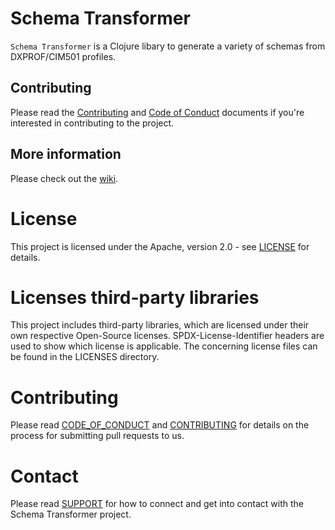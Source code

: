 <!--
SPDX-FileCopyrightText: 'Copyright Contributors to the schema-transformer project' 

SPDX-License-Identifier: Apache-2.0
-->

Schema Transformer
==================

`Schema Transformer` is a Clojure libary to generate a variety of schemas from DXPROF/CIM501 profiles.

## Contributing
Please read the [Contributing](./CONTRIBUTING.md) and [Code of Conduct](./CODE_OF_CONDUCT.md) documents if you're interested in contributing to the project.

## More information
Please check out the [wiki](https://github.com/alliander-opensource/schema-transformer/wiki).

# License
This project is licensed under the Apache, version 2.0 - see [LICENSE](LICENSE) for details.

# Licenses third-party libraries
This project includes third-party libraries, 
which are licensed under their own respective Open-Source licenses.
SPDX-License-Identifier headers are used to show which license is applicable. 
The concerning license files can be found in the LICENSES directory.

# Contributing
Please read [CODE_OF_CONDUCT](CODE_OF_CONDUCT.md) and [CONTRIBUTING](CONTRIBUTING.md) for details on the process 
for submitting pull requests to us.

# Contact
Please read [SUPPORT](SUPPORT.md) for how to connect and get into contact with the Schema Transformer project.

